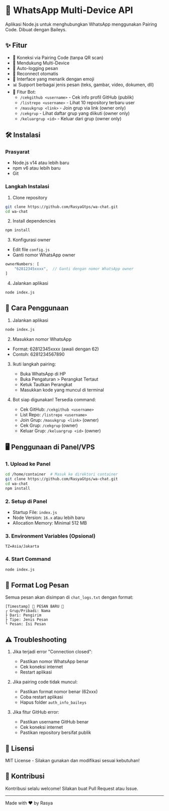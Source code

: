 # 🚀 WhatsApp Multi-Device API

Aplikasi Node.js untuk menghubungkan WhatsApp menggunakan Pairing Code. Dibuat dengan Baileys.

## ✨ Fitur

- 📱 Koneksi via Pairing Code (tanpa QR scan)
- 💬 Mendukung Multi-Device
- 📝 Auto-logging pesan
- 🔄 Reconnect otomatis
- 🎨 Interface yang menarik dengan emoji
- 📊 Support berbagai jenis pesan (teks, gambar, video, dokumen, dll)
- 🤖 Fitur Bot:
  - `/cekgithub <username>` - Cek info profil GitHub (publik)
  - `/listrepo <username>` - Lihat 10 repository terbaru user
  - `/masukgrup <link>` - Join grup via link (owner only)
  - `/cekgrup` - Lihat daftar grup yang diikuti (owner only)
  - `/keluargrup <id>` - Keluar dari grup (owner only)

## 🛠️ Instalasi

### Prasyarat
- Node.js v14 atau lebih baru
- npm v6 atau lebih baru
- Git

### Langkah Instalasi

1. Clone repository
```bash
git clone https://github.com/RasyaGtps/wa-chat.git
cd wa-chat
```

2. Install dependencies
```bash
npm install
```

3. Konfigurasi owner
- Edit file `config.js`
- Ganti nomor WhatsApp owner
```javascript
ownerNumbers: [
    "62812345xxxx",  // Ganti dengan nomor WhatsApp owner
]
```

4. Jalankan aplikasi
```bash
node index.js
```

## 📱 Cara Penggunaan

1. Jalankan aplikasi
```bash
node index.js
```

2. Masukkan nomor WhatsApp
- Format: 62812345xxxx (awali dengan 62)
- Contoh: 6281234567890

3. Ikuti langkah pairing:
   - Buka WhatsApp di HP
   - Buka Pengaturan > Perangkat Tertaut
   - Ketuk Tautkan Perangkat
   - Masukkan kode yang muncul di terminal

4. Bot siap digunakan! Tersedia command:
   - Cek GitHub: `/cekgithub <username>`
   - List Repo: `/listrepo <username>`
   - Join Grup: `/masukgrup <link>` (owner)
   - Cek Grup: `/cekgrup` (owner)
   - Keluar Grup: `/keluargrup <id>` (owner)

## 🖥️ Penggunaan di Panel/VPS

### 1. Upload ke Panel
```bash
cd /home/container  # Masuk ke direktori container
git clone https://github.com/RasyaGtps/wa-chat.git
cd wa-chat
npm install
```

### 2. Setup di Panel
- Startup File: `index.js`
- Node Version: `16.x` atau lebih baru
- Allocation Memory: Minimal 512 MB

### 3. Environment Variables (Opsional)
```env
TZ=Asia/Jakarta
```

### 4. Start Command
```bash
node index.js
```

## 📝 Format Log Pesan

Semua pesan akan disimpan di `chat_logs.txt` dengan format:
```
[Timestamp] 💬 PESAN BARU 💬
┌ Grup/Pribadi: Nama
├ Dari: Pengirim
├ Tipe: Jenis Pesan
└ Pesan: Isi Pesan
```

## ⚠️ Troubleshooting

1. Jika terjadi error "Connection closed":
   - Pastikan nomor WhatsApp benar
   - Cek koneksi internet
   - Restart aplikasi

2. Jika pairing code tidak muncul:
   - Pastikan format nomor benar (62xxx)
   - Coba restart aplikasi
   - Hapus folder `auth_info_baileys`

3. Jika fitur GitHub error:
   - Pastikan username GitHub benar
   - Cek koneksi internet
   - Pastikan repository bersifat publik

## 📄 Lisensi

MIT License - Silakan gunakan dan modifikasi sesuai kebutuhan!

## 🤝 Kontribusi

Kontribusi selalu welcome! Silakan buat Pull Request atau Issue.

---
Made with ❤️ by Rasya 